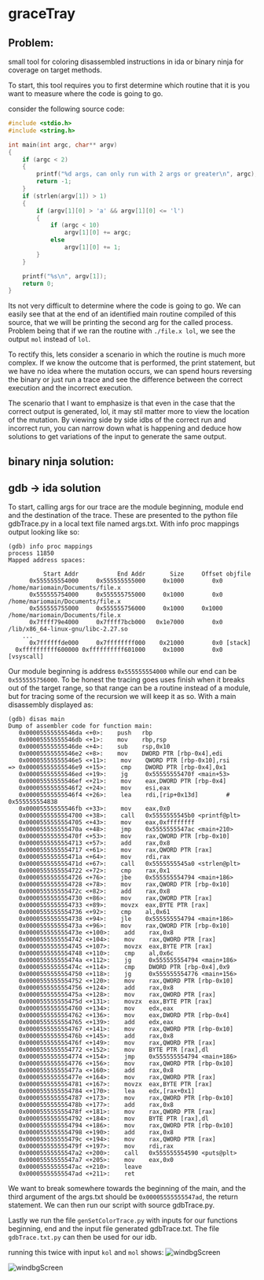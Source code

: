 # graceTray



## Problem:

small tool for coloring disassembled instructions in ida or binary ninja for coverage on target methods.

To start, this tool requires you to first determine which routine that it is you want to measure where the code is going to go.

consider the following source code:

```c
#include <stdio.h>
#include <string.h>

int main(int argc, char** argv)
{
    if (argc < 2)
    {
        printf("%d args, can only run with 2 args or greater\n", argc);
        return -1;
    }
    if (strlen(argv[1]) > 1)
    {
        if (argv[1][0] > 'a' && argv[1][0] <= 'l')
        {
            if (argc < 10)
                argv[1][0] += argc;
            else
                argv[1][0] += 1;
        }
    }

    printf("%s\n", argv[1]);
    return 0;
}
```

Its not very difficult to determine where the code is going to go. We can easily see that at the end of an identified main routine compiled of this source, that we will be printing the second arg for the called process. Problem being that if we ran the routine with `./file.x lol`, we see the output `mol` instead of `lol`.

To rectify this, lets consider a scenario in which the routine is much more complex. If we know the outcome that is performed, the print statement, but we have no idea where the mutation occurs, we can spend hours reversing the binary or just run a trace and see the difference between the correct execution and the incorrect execution.

The scenario that I want to emphasize is that even in the case that the correct output is generated, lol, it may stil matter more to view the location of the mutation. By viewing side by side idbs of the correct run and incorrect run, you can narrow down what is happening and deduce how solutions to get variations of the input to generate the same output.

## binary ninja solution:



## gdb -> ida solution

To start, calling args for our trace are the module beginning, module end and the destination of the trace. These are presented to the python file gdbTrace.py in a local text file named args.txt. With info proc mappings output looking like so:

```
(gdb) info proc mappings
process 11850
Mapped address spaces:

          Start Addr           End Addr       Size     Offset objfile
      0x555555554000     0x555555555000     0x1000        0x0 /home/mariomain/Documents/file.x
      0x555555754000     0x555555755000     0x1000        0x0 /home/mariomain/Documents/file.x
      0x555555755000     0x555555756000     0x1000     0x1000 /home/mariomain/Documents/file.x
      0x7ffff79e4000     0x7ffff7bcb000   0x1e7000        0x0 /lib/x86_64-linux-gnu/libc-2.27.so
    ...
      0x7ffffffde000     0x7ffffffff000    0x21000        0x0 [stack]
  0xffffffffff600000 0xffffffffff601000     0x1000        0x0 [vsyscall]
```

Our module beginning is address `0x555555554000` while our end can be `0x555555756000`. To be honest the tracing goes uses finish when it breaks out of the target range, so that range can be a routine instead of a module, but for tracing some of the recursion we will keep it as so. With a main disassembly displayed as:

```
(gdb) disas main
Dump of assembler code for function main:
   0x00005555555546da <+0>:    push   rbp
   0x00005555555546db <+1>:    mov    rbp,rsp
   0x00005555555546de <+4>:    sub    rsp,0x10
   0x00005555555546e2 <+8>:    mov    DWORD PTR [rbp-0x4],edi
   0x00005555555546e5 <+11>:    mov    QWORD PTR [rbp-0x10],rsi
=> 0x00005555555546e9 <+15>:    cmp    DWORD PTR [rbp-0x4],0x1
   0x00005555555546ed <+19>:    jg     0x55555555470f <main+53>
   0x00005555555546ef <+21>:    mov    eax,DWORD PTR [rbp-0x4]
   0x00005555555546f2 <+24>:    mov    esi,eax
   0x00005555555546f4 <+26>:    lea    rdi,[rip+0x13d]        # 0x555555554838
   0x00005555555546fb <+33>:    mov    eax,0x0
   0x0000555555554700 <+38>:    call   0x5555555545b0 <printf@plt>
   0x0000555555554705 <+43>:    mov    eax,0xffffffff
   0x000055555555470a <+48>:    jmp    0x5555555547ac <main+210>
   0x000055555555470f <+53>:    mov    rax,QWORD PTR [rbp-0x10]
   0x0000555555554713 <+57>:    add    rax,0x8
   0x0000555555554717 <+61>:    mov    rax,QWORD PTR [rax]
   0x000055555555471a <+64>:    mov    rdi,rax
   0x000055555555471d <+67>:    call   0x5555555545a0 <strlen@plt>
   0x0000555555554722 <+72>:    cmp    rax,0x1
   0x0000555555554726 <+76>:    jbe    0x555555554794 <main+186>
   0x0000555555554728 <+78>:    mov    rax,QWORD PTR [rbp-0x10]
   0x000055555555472c <+82>:    add    rax,0x8
   0x0000555555554730 <+86>:    mov    rax,QWORD PTR [rax]
   0x0000555555554733 <+89>:    movzx  eax,BYTE PTR [rax]
   0x0000555555554736 <+92>:    cmp    al,0x61
   0x0000555555554738 <+94>:    jle    0x555555554794 <main+186>
   0x000055555555473a <+96>:    mov    rax,QWORD PTR [rbp-0x10]
   0x000055555555473e <+100>:    add    rax,0x8
   0x0000555555554742 <+104>:    mov    rax,QWORD PTR [rax]
   0x0000555555554745 <+107>:    movzx  eax,BYTE PTR [rax]
   0x0000555555554748 <+110>:    cmp    al,0x6c
   0x000055555555474a <+112>:    jg     0x555555554794 <main+186>
   0x000055555555474c <+114>:    cmp    DWORD PTR [rbp-0x4],0x9
   0x0000555555554750 <+118>:    jg     0x555555554776 <main+156>
   0x0000555555554752 <+120>:    mov    rax,QWORD PTR [rbp-0x10]
   0x0000555555554756 <+124>:    add    rax,0x8
   0x000055555555475a <+128>:    mov    rax,QWORD PTR [rax]
   0x000055555555475d <+131>:    movzx  eax,BYTE PTR [rax]
   0x0000555555554760 <+134>:    mov    edx,eax
   0x0000555555554762 <+136>:    mov    eax,DWORD PTR [rbp-0x4]
   0x0000555555554765 <+139>:    add    edx,eax
   0x0000555555554767 <+141>:    mov    rax,QWORD PTR [rbp-0x10]
   0x000055555555476b <+145>:    add    rax,0x8
   0x000055555555476f <+149>:    mov    rax,QWORD PTR [rax]
   0x0000555555554772 <+152>:    mov    BYTE PTR [rax],dl
   0x0000555555554774 <+154>:    jmp    0x555555554794 <main+186>
   0x0000555555554776 <+156>:    mov    rax,QWORD PTR [rbp-0x10]
   0x000055555555477a <+160>:    add    rax,0x8
   0x000055555555477e <+164>:    mov    rax,QWORD PTR [rax]
   0x0000555555554781 <+167>:    movzx  eax,BYTE PTR [rax]
   0x0000555555554784 <+170>:    lea    edx,[rax+0x1]
   0x0000555555554787 <+173>:    mov    rax,QWORD PTR [rbp-0x10]
   0x000055555555478b <+177>:    add    rax,0x8
   0x000055555555478f <+181>:    mov    rax,QWORD PTR [rax]
   0x0000555555554792 <+184>:    mov    BYTE PTR [rax],dl
   0x0000555555554794 <+186>:    mov    rax,QWORD PTR [rbp-0x10]
   0x0000555555554798 <+190>:    add    rax,0x8
   0x000055555555479c <+194>:    mov    rax,QWORD PTR [rax]
   0x000055555555479f <+197>:    mov    rdi,rax
   0x00005555555547a2 <+200>:    call   0x555555554590 <puts@plt>
   0x00005555555547a7 <+205>:    mov    eax,0x0
   0x00005555555547ac <+210>:    leave  
   0x00005555555547ad <+211>:    ret    
```

We want to break somewhere towards the beginning of the main, and the third argument of the args.txt should be `0x00005555555547ad`, the return statement. We can then run our script with source gdbTrace.py.

Lastly we run the file `genSetColorTrace.py` with inputs for our functions beginning, end and the input file generated gdbTrace.txt. The file `gdbTrace.txt.py` can then be used for our idb.

running this twice with input `kol` and `mol` shows:
![windbgScreen](./images/correct.png)

![windbgScreen](./images/incorrect.png)
